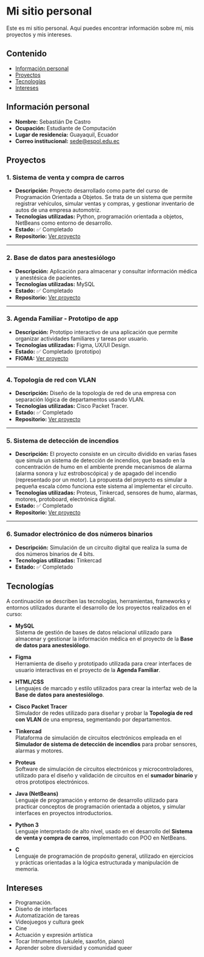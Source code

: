 # Mi sitio personal
Este es mi sitio personal. Aquí puedes encontrar información sobre mí, mis
proyectos y mis intereses.

## Contenido
- [Información personal](#información-personal)  
- [Proyectos](#proyectos)  
- [Tecnologías](#tecnologías)  
- [Intereses](#intereses) 
  
## Información personal
- **Nombre:** Sebastián De Castro  
- **Ocupación:** Estudiante de Computación  
- **Lugar de residencia:** Guayaquil, Ecuador  
- **Correo institucional:** sede@espol.edu.ec

## Proyectos
### 1. Sistema de venta y compra de carros
- **Descripción:** Proyecto desarrollado como parte del curso de Programación Orientada a Objetos. Se trata de un sistema que permite registrar vehículos, simular ventas y compras, y gestionar inventario de autos de una empresa automotriz.
- **Tecnologías utilizadas:** Python, programación orientada a objetos, NetBeans como entorno de desarrollo.
- **Estado:** ✅ Completado  
- **Repositorio:** [Ver proyecto](https://github.com/SDC202/PROYECTOPOO)

---

### 2. Base de datos para anestesiólogo
- **Descripción:** Aplicación para almacenar y consultar información médica y anestésica de pacientes.
- **Tecnologías utilizadas:** MySQL
- **Estado:** ✅ Completado  
- **Repositorio:** [Ver proyecto](https://github.com/SDC202/Proyecto-BasedeDatos)

---

### 3. Agenda Familiar - Prototipo de app
- **Descripción:** Prototipo interactivo de una aplicación que permite organizar actividades familiares y tareas por usuario.
- **Tecnologías utilizadas:** Figma, UX/UI Design.
- **Estado:** ✅ Completado (prototipo)  
- **FIGMA:** [Ver proyecto](https://www.figma.com/proto/3ZB1arCD5qi7d53Ime7lVU/Family-Union?node-id=549-16400&p=f&t=o4vGUnTrICx815U2-1&scaling=scale-down&content-scaling=fixed&page-id=0%3A1&starting-point-node-id=549%3A16400)

---

### 4. Topología de red con VLAN
- **Descripción:** Diseño de la topología de red de una empresa con separación lógica de departamentos usando VLAN.
- **Tecnologías utilizadas:** Cisco Packet Tracer.
- **Estado:** ✅ Completado  
- **Repositorio:** [Ver proyecto](https://github.com/SDC202/ProyectoRedes)

---

### 5. Sistema de detección de incendios
- **Descripción:** El proyecto consiste en un circuito dividido en varias fases que simula un sistema de detección de incendios, que basado en la concentración de humo en el ambiente prende mecanismos de alarma (alarma sonora y luz estroboscópica) y de apagado del incendio (representado por un motor). La propuesta del proyecto es simular a pequeña escala cómo funciona este sistema al implementar el circuito.
- **Tecnologías utilizadas:** Proteus, Tinkercad, sensores de humo, alarmas, motores, protoboard, electrónica digital.
- **Estado:** ✅ Completado  
- **Repositorio:** [Ver proyecto](https://github.com/SDC202/ProyectoFESD)

---

### 6. Sumador electrónico de dos números binarios
- **Descripción:** Simulación de un circuito digital que realiza la suma de dos números binarios de 4 bits.
- **Tecnologías utilizadas:** Tinkercad
- **Estado:** ✅ Completado  

## Tecnologías

A continuación se describen las tecnologías, herramientas, frameworks y entornos utilizados durante el desarrollo de los proyectos realizados en el curso:

- **MySQL**  
  Sistema de gestión de bases de datos relacional utilizado para almacenar y gestionar la información médica en el proyecto de la **Base de datos para anestesiólogo**.

- **Figma**  
  Herramienta de diseño y prototipado utilizada para crear interfaces de usuario interactivas en el proyecto de la **Agenda Familiar**.

- **HTML/CSS**  
  Lenguajes de marcado y estilo utilizados para crear la interfaz web de la **Base de datos para anestesiólogo**.

- **Cisco Packet Tracer**  
  Simulador de redes utilizado para diseñar y probar la **Topología de red con VLAN** de una empresa, segmentando por departamentos.

- **Tinkercad**  
  Plataforma de simulación de circuitos electrónicos empleada en el **Simulador de sistema de detección de incendios** para probar sensores, alarmas y motores.

- **Proteus**  
  Software de simulación de circuitos electrónicos y microcontroladores, utilizado para el diseño y validación de circuitos en el **sumador binario** y otros prototipos electrónicos.

- **Java (NetBeans)**  
  Lenguaje de programación y entorno de desarrollo utilizado para practicar conceptos de programación orientada a objetos, y simular interfaces en proyectos introductorios.

- **Python 3**  
  Lenguaje interpretado de alto nivel, usado en el desarrollo del **Sistema de venta y compra de carros**, implementado con POO en NetBeans.

- **C**  
  Lenguaje de programación de propósito general, utilizado en ejercicios y prácticas orientadas a la lógica estructurada y manipulación de memoria.

## Intereses
- Programación.
- Diseño de interfaces  
- Automatización de tareas  
- Videojuegos y cultura geek  
- Cine
- Actuación y expresión artística  
- Tocar Intrumentos (ukulele, saxofón, piano)
- Aprender sobre diversidad y comunidad queer  
